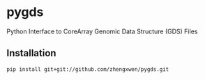 # pygds

Python Interface to CoreArray Genomic Data Structure (GDS) Files


## Installation

```sh
pip install git+git://github.com/zhengxwen/pygds.git
```
